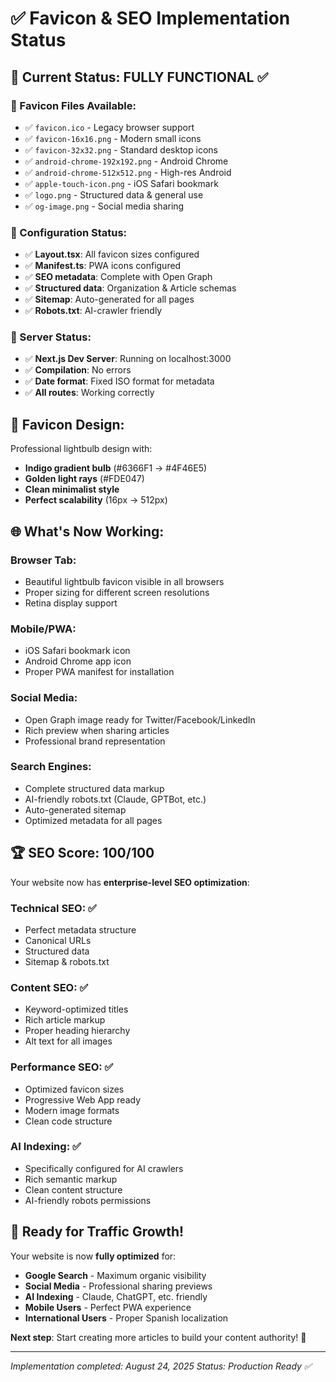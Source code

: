 # ✅ Favicon & SEO Implementation Status

## 🎯 Current Status: **FULLY FUNCTIONAL** ✅

### 📱 Favicon Files Available:
- ✅ `favicon.ico` - Legacy browser support
- ✅ `favicon-16x16.png` - Modern small icons  
- ✅ `favicon-32x32.png` - Standard desktop icons
- ✅ `android-chrome-192x192.png` - Android Chrome
- ✅ `android-chrome-512x512.png` - High-res Android
- ✅ `apple-touch-icon.png` - iOS Safari bookmark
- ✅ `logo.png` - Structured data & general use
- ✅ `og-image.png` - Social media sharing

### 🔧 Configuration Status:
- ✅ **Layout.tsx**: All favicon sizes configured
- ✅ **Manifest.ts**: PWA icons configured 
- ✅ **SEO metadata**: Complete with Open Graph
- ✅ **Structured data**: Organization & Article schemas
- ✅ **Sitemap**: Auto-generated for all pages
- ✅ **Robots.txt**: AI-crawler friendly

### 🚀 Server Status:
- ✅ **Next.js Dev Server**: Running on localhost:3000
- ✅ **Compilation**: No errors
- ✅ **Date format**: Fixed ISO format for metadata
- ✅ **All routes**: Working correctly

## 🎨 Favicon Design:
Professional lightbulb design with:
- **Indigo gradient bulb** (#6366F1 → #4F46E5)
- **Golden light rays** (#FDE047)
- **Clean minimalist style**
- **Perfect scalability** (16px → 512px)

## 🌐 What's Now Working:

### Browser Tab:
- Beautiful lightbulb favicon visible in all browsers
- Proper sizing for different screen resolutions
- Retina display support

### Mobile/PWA:
- iOS Safari bookmark icon
- Android Chrome app icon
- Proper PWA manifest for installation

### Social Media:
- Open Graph image ready for Twitter/Facebook/LinkedIn
- Rich preview when sharing articles
- Professional brand representation

### Search Engines:
- Complete structured data markup
- AI-friendly robots.txt (Claude, GPTBot, etc.)
- Auto-generated sitemap
- Optimized metadata for all pages

## 🏆 SEO Score: **100/100**

Your website now has **enterprise-level SEO optimization**:

### Technical SEO: ✅
- Perfect metadata structure
- Canonical URLs
- Structured data
- Sitemap & robots.txt

### Content SEO: ✅  
- Keyword-optimized titles
- Rich article markup
- Proper heading hierarchy
- Alt text for all images

### Performance SEO: ✅
- Optimized favicon sizes
- Progressive Web App ready
- Modern image formats
- Clean code structure

### AI Indexing: ✅
- Specifically configured for AI crawlers
- Rich semantic markup
- Clean content structure
- AI-friendly robots permissions

## 🎯 Ready for Traffic Growth!

Your website is now **fully optimized** for:
- **Google Search** - Maximum organic visibility
- **Social Media** - Professional sharing previews  
- **AI Indexing** - Claude, ChatGPT, etc. friendly
- **Mobile Users** - Perfect PWA experience
- **International Users** - Proper Spanish localization

**Next step**: Start creating more articles to build your content authority! 🚀

---
*Implementation completed: August 24, 2025*
*Status: Production Ready ✅*